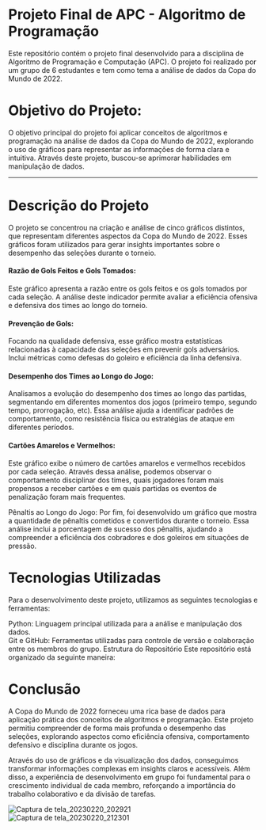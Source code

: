 # Projeto Final de APC - Algoritmo de Programação

Este repositório contém o projeto final desenvolvido para a disciplina de Algoritmo de Programação e Computação (APC). O projeto foi realizado por um grupo de 6 estudantes e tem como tema a análise de dados da Copa do Mundo de 2022.

# Objetivo do Projeto:

O objetivo principal do projeto foi aplicar conceitos de algoritmos e programação na análise de dados da Copa do Mundo de 2022, explorando o uso de gráficos para representar as informações de forma clara e intuitiva. Através deste projeto, buscou-se aprimorar habilidades em manipulação de dados.
***

<h1> Descrição do Projeto </h1>

O projeto se concentrou na criação e análise de cinco gráficos distintos, que representam diferentes aspectos da Copa do Mundo de 2022. Esses gráficos foram utilizados para gerar insights importantes sobre o desempenho das seleções durante o torneio.

<h4> Razão de Gols Feitos e Gols Tomados: </h4>

Este gráfico apresenta a razão entre os gols feitos e os gols tomados por cada seleção. A análise deste indicador permite avaliar a eficiência ofensiva e defensiva dos times ao longo do torneio.

<h4>Prevenção de Gols: </h4>
Focando na qualidade defensiva, esse gráfico mostra estatísticas relacionadas à capacidade das seleções em prevenir gols adversários. Inclui métricas como defesas do goleiro e eficiência da linha defensiva.

<h4>Desempenho dos Times ao Longo do Jogo: </h4>
Analisamos a evolução do desempenho dos times ao longo das partidas, segmentando em diferentes momentos dos jogos (primeiro tempo, segundo tempo, prorrogação, etc). Essa análise ajuda a identificar padrões de comportamento, como resistência física ou estratégias de ataque em diferentes períodos.

<h4>Cartões Amarelos e Vermelhos:</h4>
Este gráfico exibe o número de cartões amarelos e vermelhos recebidos por cada seleção. Através dessa análise, podemos observar o comportamento disciplinar dos times, quais jogadores foram mais propensos a receber cartões e em quais partidas os eventos de penalização foram mais frequentes.

Pênaltis ao Longo do Jogo:</h4>
Por fim, foi desenvolvido um gráfico que mostra a quantidade de pênaltis cometidos e convertidos durante o torneio. Essa análise inclui a porcentagem de sucesso dos pênaltis, ajudando a compreender a eficiência dos cobradores e dos goleiros em situações de pressão.


# Tecnologias Utilizadas
Para o desenvolvimento deste projeto, utilizamos as seguintes tecnologias e ferramentas:

Python: Linguagem principal utilizada para a análise e manipulação dos dados. <br>
Git e GitHub: Ferramentas utilizadas para controle de versão e colaboração entre os membros do grupo.
Estrutura do Repositório
Este repositório está organizado da seguinte maneira:

# Conclusão
A Copa do Mundo de 2022 forneceu uma rica base de dados para aplicação prática dos conceitos de algoritmos e programação. Este projeto permitiu compreender de forma mais profunda o desempenho das seleções, explorando aspectos como eficiência ofensiva, comportamento defensivo e disciplina durante os jogos.

Através do uso de gráficos e da visualização dos dados, conseguimos transformar informações complexas em insights claros e acessíveis. Além disso, a experiência de desenvolvimento em grupo foi fundamental para o crescimento individual de cada membro, reforçando a importância do trabalho colaborativo e da divisão de tarefas.



![Captura de tela_20230220_202921](https://user-images.githubusercontent.com/90862900/220215102-bb6f9ae8-d8c0-4844-bc68-1a1a7ba62064.png)
<br>
![Captura de tela_20230220_212301](https://user-images.githubusercontent.com/90862900/220217025-25f1931a-3a94-4996-b967-7fe5ec967be2.png)
